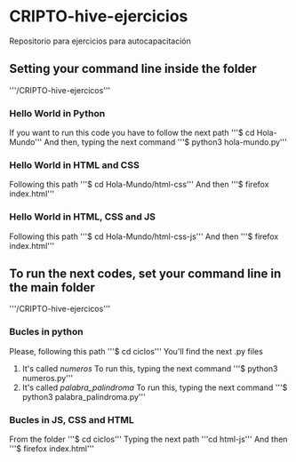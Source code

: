 # CRIPTO-hive-ejercicios
Repositorio para ejercicios para autocapacitación

## Setting your command line inside the folder
'''/CRIPTO-hive-ejercicos'''

### Hello World in Python
If you want to run this code you have to follow the next path
'''$ cd Hola-Mundo'''
And then, typing the next command
'''$ python3 hola-mundo.py'''

### Hello World in HTML and CSS
Following this path
'''$ cd Hola-Mundo/html-css'''
And then
'''$ firefox index.html'''

### Hello World in HTML, CSS and JS
Following this path
'''$ cd Hola-Mundo/html-css-js'''
And then
'''$ firefox index.html'''

## To run the next codes, set your command line in the main folder
'''/CRIPTO-hive-ejercicos'''

### Bucles in python
Please, following this path
'''$ cd ciclos'''
You'll find the next .py files
1. It's called *numeros*
  To run this, typing the next command
  '''$ python3 numeros.py'''
2. It's called *palabra_palindroma*
  To run this, typing the next command
  '''$ python3 palabra_palindroma.py'''

### Bucles in JS, CSS and HTML
From the folder
'''$ cd ciclos'''
Typing the next path
'''cd html-js'''
And then
'''$ firefox index.html'''
